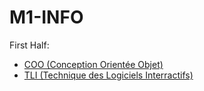 # M1-INFO

First Half:
 - [COO (Conception Orientée Objet)](https://coo.gricad-pages.univ-grenoble-alpes.fr/)
 - [TLI (Technique des Logiciels Interractifs)](http://iihm.imag.fr/blanch/M1/TLI/)
